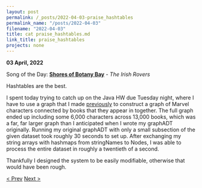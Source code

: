 ```yaml
---
layout: post
permalink: /_posts/2022-04-03-praise_hashtables
permalink_name: "/posts/2022-04-03"
filename: "2022-04-03"
title: cat praise_hashtables.md
link_title: praise_hashtables
projects: none
---
```

**03 April, 2022**

Song of the Day: [**Shores of Botany Bay**](https://youtu.be/5_432s60y5w) - *The Irish Rovers*

Hashtables are the best.

I spent today trying to catch up on the Java HW due Tuesday night, where I have to use a graph that I made [previously](/_posts/2022-03-23-equals()) to construct a graph of Marvel characters connected by books that they appear in together. The full graph ended up including some 6,000 characters across 13,000 books, which was a far, far larger graph than I anticipated when I wrote my graphADT originally. Running my original graphADT with only a small subsection of the given dataset took roughly 30 seconds to set up. After exchanging my string arrays with hashmaps from stringNames to Nodes, I was able to process the entire dataset in roughly a twentieth of a second.

Thankfully I designed the system to be easily modifiable, otherwise that would have been rough.

[< Prev](/_posts/2022-04-02-system_progress)    [Next >](/_posts/2022-04-04-gdi_java)
